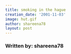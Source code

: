 ```yaml
---
title: smoking in the hague
creation_date: '2001-11-03'
image: hut.gif
author: shareena78
layout: post
---
```


### Written by: shareena78


